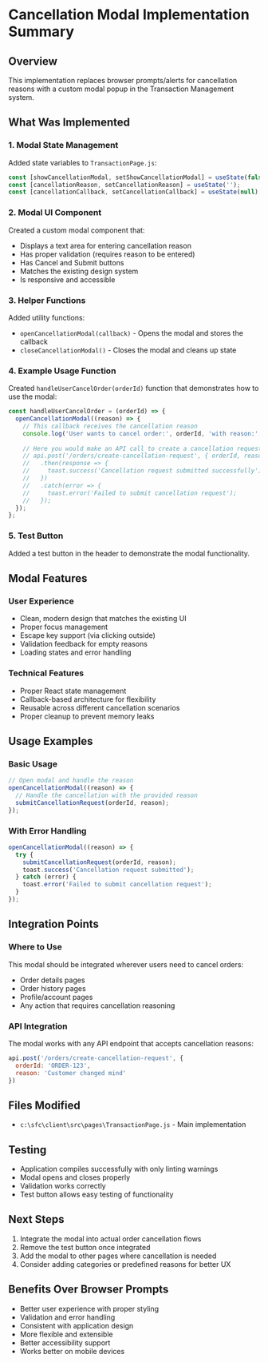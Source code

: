 # Cancellation Modal Implementation Summary

## Overview
This implementation replaces browser prompts/alerts for cancellation reasons with a custom modal popup in the Transaction Management system.

## What Was Implemented

### 1. Modal State Management
Added state variables to `TransactionPage.js`:
```javascript
const [showCancellationModal, setShowCancellationModal] = useState(false);
const [cancellationReason, setCancellationReason] = useState('');
const [cancellationCallback, setCancellationCallback] = useState(null);
```

### 2. Modal UI Component
Created a custom modal component that:
- Displays a text area for entering cancellation reason
- Has proper validation (requires reason to be entered)
- Has Cancel and Submit buttons
- Matches the existing design system
- Is responsive and accessible

### 3. Helper Functions
Added utility functions:
- `openCancellationModal(callback)` - Opens the modal and stores the callback
- `closeCancellationModal()` - Closes the modal and cleans up state

### 4. Example Usage Function
Created `handleUserCancelOrder(orderId)` function that demonstrates how to use the modal:
```javascript
const handleUserCancelOrder = (orderId) => {
  openCancellationModal((reason) => {
    // This callback receives the cancellation reason
    console.log('User wants to cancel order:', orderId, 'with reason:', reason);
    
    // Here you would make an API call to create a cancellation request
    // api.post('/orders/create-cancellation-request', { orderId, reason })
    //   .then(response => {
    //     toast.success('Cancellation request submitted successfully');
    //   })
    //   .catch(error => {
    //     toast.error('Failed to submit cancellation request');
    //   });
  });
};
```

### 5. Test Button
Added a test button in the header to demonstrate the modal functionality.

## Modal Features

### User Experience
- Clean, modern design that matches the existing UI
- Proper focus management
- Escape key support (via clicking outside)
- Validation feedback for empty reasons
- Loading states and error handling

### Technical Features
- Proper React state management
- Callback-based architecture for flexibility
- Reusable across different cancellation scenarios
- Proper cleanup to prevent memory leaks

## Usage Examples

### Basic Usage
```javascript
// Open modal and handle the reason
openCancellationModal((reason) => {
  // Handle the cancellation with the provided reason
  submitCancellationRequest(orderId, reason);
});
```

### With Error Handling
```javascript
openCancellationModal((reason) => {
  try {
    submitCancellationRequest(orderId, reason);
    toast.success('Cancellation request submitted');
  } catch (error) {
    toast.error('Failed to submit cancellation request');
  }
});
```

## Integration Points

### Where to Use
This modal should be integrated wherever users need to cancel orders:
- Order details pages
- Order history pages
- Profile/account pages
- Any action that requires cancellation reasoning

### API Integration
The modal works with any API endpoint that accepts cancellation reasons:
```javascript
api.post('/orders/create-cancellation-request', {
  orderId: 'ORDER-123',
  reason: 'Customer changed mind'
})
```

## Files Modified
- `c:\sfc\client\src\pages\TransactionPage.js` - Main implementation

## Testing
- Application compiles successfully with only linting warnings
- Modal opens and closes properly
- Validation works correctly
- Test button allows easy testing of functionality

## Next Steps
1. Integrate the modal into actual order cancellation flows
2. Remove the test button once integrated
3. Add the modal to other pages where cancellation is needed
4. Consider adding categories or predefined reasons for better UX

## Benefits Over Browser Prompts
- Better user experience with proper styling
- Validation and error handling
- Consistent with application design
- More flexible and extensible
- Better accessibility support
- Works better on mobile devices
